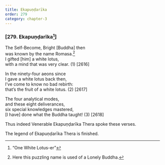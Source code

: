 ```yaml
---
title: Ekapuṇḍarīka
order: 279
category: chapter-3
---
```


### \[279. Ekapuṇḍarīka[^1]\]

The Self-Become, Bright \[Buddha\] then  
was known by the name Romasa.[^2]  
I gifted \[him\] a white lotus,  
with a mind that was very clear. (1) \[2616\]

In the ninety-four aeons since  
I gave a white lotus back then,  
I’ve come to know no bad rebirth:  
that’s the fruit of a white lotus. (2) \[2617\]

The four analytical modes,  
and these eight deliverances,  
six special knowledges mastered,  
\[I have\] done what the Buddha taught! (3) \[2618\]

Thus indeed Venerable Ekapuṇḍarīka Thera spoke these verses.

The legend of Ekapuṇḍarīka Thera is finished.

[^1]: “One White Lotus-er”

[^2]: Here this puzzling name is used of a Lonely Buddha.
